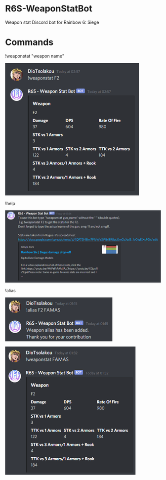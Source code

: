 # R6S-WeaponStatBot
Weapon stat Discord bot for Rainbow 6: Siege

# Commands
!weaponstat "weapon name"

![alt text](readme_pic.png)

!help

![alt text](help_pic.png)

!alias

![alt text](alias_command.png)

![alt text](alias_working.png)
